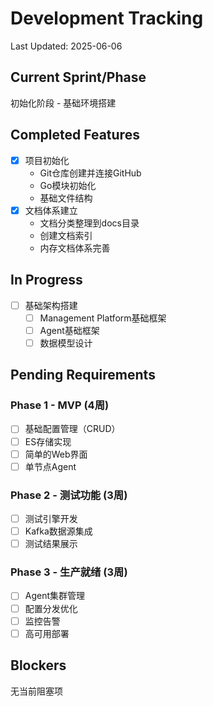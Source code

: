 # Development Tracking
Last Updated: 2025-06-06

## Current Sprint/Phase
初始化阶段 - 基础环境搭建

## Completed Features
- [x] 项目初始化
  - Git仓库创建并连接GitHub
  - Go模块初始化
  - 基础文件结构
- [x] 文档体系建立
  - 文档分类整理到docs目录
  - 创建文档索引
  - 内存文档体系完善

## In Progress
- [ ] 基础架构搭建
  - [ ] Management Platform基础框架
  - [ ] Agent基础框架
  - [ ] 数据模型设计

## Pending Requirements
### Phase 1 - MVP (4周)
- [ ] 基础配置管理（CRUD）
- [ ] ES存储实现
- [ ] 简单的Web界面
- [ ] 单节点Agent

### Phase 2 - 测试功能 (3周)
- [ ] 测试引擎开发
- [ ] Kafka数据源集成
- [ ] 测试结果展示

### Phase 3 - 生产就绪 (3周)
- [ ] Agent集群管理
- [ ] 配置分发优化
- [ ] 监控告警
- [ ] 高可用部署

## Blockers
无当前阻塞项